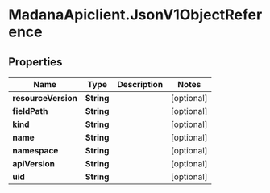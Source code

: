 # MadanaApiclient.JsonV1ObjectReference

## Properties

Name | Type | Description | Notes
------------ | ------------- | ------------- | -------------
**resourceVersion** | **String** |  | [optional] 
**fieldPath** | **String** |  | [optional] 
**kind** | **String** |  | [optional] 
**name** | **String** |  | [optional] 
**namespace** | **String** |  | [optional] 
**apiVersion** | **String** |  | [optional] 
**uid** | **String** |  | [optional] 


